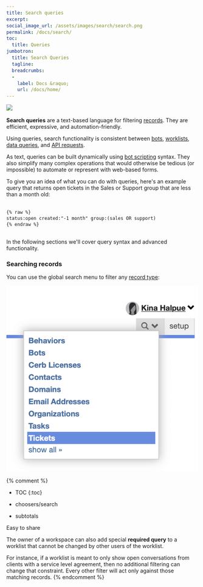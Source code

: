 ```yaml
---
title: Search queries
excerpt: 
social_image_url: /assets/images/search/search.png
permalink: /docs/search/
toc:
  title: Queries
jumbotron:
  title: Search Queries
  tagline: 
  breadcrumbs:
  -
    label: Docs &raquo;
    url: /docs/home/
---
```


<div class="cerb-screenshot">
<img src="{{page.social_image_url}}" class="screenshot">
</div>

**Search queries** are a text-based language for filtering [records](/docs/records/). They are efficient, expressive, and automation-friendly.

Using queries, search functionality is consistent between [bots](/docs/bots/), [worklists](/docs/worklists/), [data queries](/docs/data-queries/), and [API requests](/docs/api/endpoints/records/#search).

As text, queries can be built dynamically using [bot scripting](/docs/bots/scripting/) syntax. They also simplify many complex operations that would otherwise be tedious (or impossible) to automate or represent with web-based forms.

To give you an idea of what you can do with queries, here's an example query that returns open tickets in the Sales or Support group that are less than a month old:

<pre>
<code class="language-cerb">
{% raw %}
status:open created:"-1 month" group:(sales OR support)
{% endraw %}
</code>
</pre>

In the following sections we'll cover query syntax and advanced functionality.

### Searching records

You can use the global search menu to filter any [record type](/docs/records/types/):

<div class="cerb-screenshot">
<img src="/assets/images/docs/search/search-menu.png" class="screenshot">
</div>

{% comment %}
* TOC
{:toc}

* choosers/search
* subtotals

Easy to share

The owner of a workspace can also add special **required query** to a worklist that cannot be changed by other users of the worklist.

For instance, if a worklist is meant to only show open conversations from clients with a service level agreement, then no additional filtering can change that constraint.  Every other filter will act only against those matching records.
{% endcomment %}